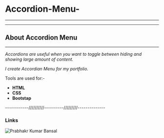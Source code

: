 # Accordion-Menu-

---
---

## __About Accordion Menu__
___

_Accordions are useful when you want to toggle between hiding and showing large amount of content._


_I create Accordian Menu for my portfolio._

Tools are used for:-
* __HTML__
* __CSS__
* __Bootstap__
  
------------//////////----------/////////--------------
### Links
 ![Prabhakr Kumar Bansal](https://prabhakar9107.github.io/img/icon256.png)

    

  






